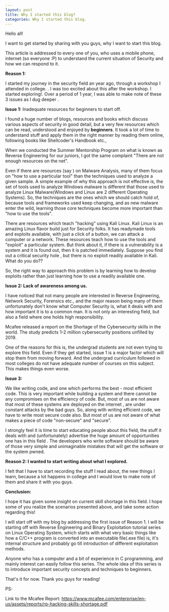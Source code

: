 ```yaml
---
layout: post
title: Why I started this blog?
categories: Why I started this blog.
---
```


Hello all!

I want to get started by sharing with you guys, why I want to start this blog.

This article is addressed to every one of you, who uses a mobile phone, internet (so everyone :P) to understand the current situation of Security and how we can respond to it.

**Reason 1:**

I started my journey in the security field an year ago, through a workshop I attended in college. . I was too excited about this after the workshop. I started exploring!. Over a period of 1 year, I was able to make note of these 3 issues as I dug deeper .

**Issue 1:** Inadequate resources for beginners to start off.

I found a huge number of blogs, resources and books which discuss various aspects of security in good detail, but a very few resources which can be read, understood and enjoyed by **beginners**. It took a lot of time to understand stuff and apply them in the right manner by reading them online, following books like Shellcoder's Handbook etc.,

When we conducted the Summer Mentorship Program on what is known as Reverse Engineering for our juniors, I got the same complaint "There are not enough resources on the net".

Even if there are resources (say ) on Malware Analysis, many of them focus on  "how to use a particular tool"  than the techniques used to analyze a given sample. A simple example of why this approach is not effective is, the set of tools used to analyze Windows malware is different that those used to analyze Linux Malware(Windows and Linux are 2 different Operating Systems). So,  the techniques are the ones which we should catch hold of, because tools and frameworks used keep changing, and as new malware enter the wild, learning those core techniques become more important than "how to use the tools".

There are resources which teach "hacking" using Kali Linux. Kali Linux is an amazing Linux flavor build just for Security folks. It has readymade tools and exploits available, with just a click of a button, we can attack a computer or a network.  These resources teach how to use the tools and "exploit" a particular system. But think about it, if there is a vulnerability is a system and it is found out, then it is patched immediately. Suppose you find out a critical security hole , but there is no exploit readily available in Kali. What do you do??

So, the right way to approach this problem is by learning how to develop exploits rather than just learning how to use a readily available one.

 

**Issue 2:  Lack of awareness among us.**

I have noticed  that  not many people are interested in Reverse Engineering, Network Security, Forensics etc., and the major reason being many of them unfortunately don't know what Computer Security is, what it deals with and how important it is to a common man. It is not only an interesting field, but also a field where one holds high responsibility.

Mcafee released a report on the Shortage of the Cybersecurity skills in the world. The study predicts 1-2 million cybersecurity positions unfilled by 2019.

One of the reasons for this is, the undergrad students are not even trying to explore this field. Even if they get started, issue 1 is a major factor which will stop them from moving forward. And the undergrad curriculum followed in most colleges do not have adequate number of courses on this subject. This makes things even worse.

 

**Issue 3:**

We like writing code, and one which performs the best - most efficient code. This is very important while building a system and there cannot be any compromises on the efficiency of code. But, most of us are not aware that most of these systems are deployed on the internet , are under constant attacks by the bad guys. So, along with writing efficient code, we have to write most secure code also. But most of us are not aware of what makes a piece of code "non-secure" and "secure".

I strongly feel it is time to start educating people about this field, the stuff it deals with and (unfortunately) advertise the huge amount of opportunities one has in this field . The developers who write software should be aware of those very simple and unimaginable mistakes that will get the software or the system pwned.

 

**Reason 2: I wanted to start writing about what I explored.**

I felt that I have to start recording the stuff I read about, the new things I learn, because a lot happens in college and I would love to make note of them and share it with you guys.

 

**Conclusion:**

 

I hope it has given some insight on current skill shortage in this field. I hope some of you realize the scenarios presented above, and take some action regarding this!

I will start off with my blog by addressing the first issue of Reason 1. I will be  starting off with  Reverse Engineering and Binary Exploitation tutorial series  on Linux Operating System, which starts with what very basic things like how a C/C++ program is converted into an executable file(.exe file) is, it's internal structure and probably go till introduction of different exploitation methods.

Anyone who has a computer and a bit of experience in C programming, and mainly interest can easily follow this series. The whole idea of this series is to introduce important security concepts and techniques to beginners.

 

That's it for now. Thank you guys for reading!

PS:

Link to the Mcafee Report:  <https://www.mcafee.com/enterprise/en-us/assets/reports/rp-hacking-skills-shortage.pdf>